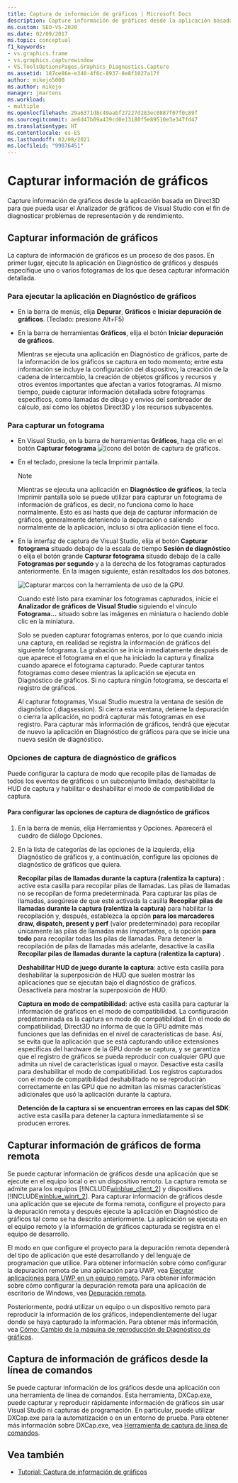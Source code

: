 ```yaml
---
title: Captura de información de gráficos | Microsoft Docs
description: Capture información de gráficos desde la aplicación basada en Direct3D para que pueda usar el Analizador de gráficos de Visual Studio con el fin de diagnosticar problemas de representación y de rendimiento.
ms.custom: SEO-VS-2020
ms.date: 02/09/2017
ms.topic: conceptual
f1_keywords:
- vs.graphics.frame
- vs.graphics.capturewindow
- VS.ToolsOptionsPages.Graphics_Diagnostics.Capture
ms.assetid: 187ce86e-e340-4f6c-8937-8e8f1027a17f
author: mikejo5000
ms.author: mikejo
manager: jmartens
ms.workload:
- multiple
ms.openlocfilehash: 29a6371d8c49aabf27227d283ec0887f07f0c89f
ms.sourcegitcommit: ae6d47b09a439cd0e13180f5e89510e3e347fd47
ms.translationtype: HT
ms.contentlocale: es-ES
ms.lasthandoff: 02/08/2021
ms.locfileid: "99876451"
---
```

# <a name="capturing-graphics-information"></a>Capturar información de gráficos
Capture información de gráficos desde la aplicación basada en Direct3D para que pueda usar el Analizador de gráficos de Visual Studio con el fin de diagnosticar problemas de representación y de rendimiento.

## <a name="capturing-graphics-information"></a>Capturar información de gráficos
 La captura de información de gráficos es un proceso de dos pasos. En primer lugar, ejecute la aplicación en Diagnóstico de gráficos y después especifique uno o varios fotogramas de los que desea capturar información detallada.

### <a name="to-run-your-app-under-graphics-diagnostics"></a>Para ejecutar la aplicación en Diagnóstico de gráficos

- En la barra de menús, elija **Depurar**, **Gráficos** e **Iniciar depuración de gráficos**. (Teclado: presione Alt+F5)

- En la barra de herramientas **Gráficos**, elija el botón **Iniciar depuración de gráficos**.

  Mientras se ejecuta una aplicación en Diagnóstico de gráficos, parte de la información de los gráficos se captura en todo momento; entre esta información se incluye la configuración del dispositivo, la creación de la cadena de intercambio, la creación de objetos gráficos y recursos y otros eventos importantes que afectan a varios fotogramas. Al mismo tiempo, puede capturar información detallada sobre fotogramas específicos, como llamadas de dibujo y envíos del sombreador de cálculo, así como los objetos Direct3D y los recursos subyacentes.

### <a name="to-capture-a-frame"></a>Para capturar un fotograma

- En Visual Studio, en la barra de herramientas **Gráficos**, haga clic en el botón **Capturar fotograma** ![Icono del botón de captura de gráficos](media/debuggingdirectxgraphics.png "DebuggingDirectXGraphics").

- En el teclado, presione la tecla Imprimir pantalla.

  > [!NOTE]
  > Mientras se ejecuta una aplicación en **Diagnóstico de gráficos**, la tecla Imprimir pantalla solo se puede utilizar para capturar un fotograma de información de gráficos, es decir, no funciona como lo hace normalmente. Esto es así hasta que deja de capturar información de gráficos, generalmente deteniendo la depuración o saliendo normalmente de la aplicación, incluso si otra aplicación tiene el foco.

- En la interfaz de captura de Visual Studio, elija el botón **Capturar fotograma** situado debajo de la escala de tiempo **Sesión de diagnóstico** o elija el botón grande **Capturar fotograma** situado debajo de la calle **Fotogramas por segundo** y a la derecha de los fotogramas capturados anteriormente. En la imagen siguiente, están resaltados los dos botones.

   ![Capturar marcos con la herramienta de uso de la GPU.](media/pix_gpu_usage_tool_capture_frame.png)

   Cuando esté listo para examinar los fotogramas capturados, inicie el **Analizador de gráficos de Visual Studio** siguiendo el vínculo **Fotograma...** situado sobre las imágenes en miniatura o haciendo doble clic en la miniatura.

  Solo se pueden capturar fotogramas enteros, por lo que cuando inicia una captura, en realidad se registra la información de gráficos del siguiente fotograma. La grabación se inicia inmediatamente después de que aparece el fotograma en el que ha iniciado la captura y finaliza cuando aparece el fotograma capturado. Puede capturar tantos fotogramas como desee mientras la aplicación se ejecuta en Diagnóstico de gráficos. Si no captura ningún fotograma, se descarta el registro de gráficos.

  Al capturar fotogramas, Visual Studio muestra la ventana de sesión de diagnóstico (.diagsession). Si cierra esta ventana, detiene la depuración o cierra la aplicación, no podrá capturar más fotogramas en ese registro. Para capturar más información de gráficos, tendrá que ejecutar de nuevo la aplicación en Diagnóstico de gráficos para que se inicie una nueva sesión de diagnóstico.

### <a name="graphics-diagnostics-capture-options"></a>Opciones de captura de diagnóstico de gráficos
 Puede configurar la captura de modo que recopile pilas de llamadas de todos los eventos de gráficos o un subconjunto limitado, deshabilitar la HUD de captura y habilitar o deshabilitar el modo de compatibilidad de captura.

#### <a name="to-configure-graphics-diagnostics-capture-options"></a>Para configurar las opciones de captura de diagnóstico de gráficos

1. En la barra de menús, elija Herramientas y Opciones. Aparecerá el cuadro de diálogo Opciones.

2. En la lista de categorías de las opciones de la izquierda, elija Diagnóstico de gráficos y, a continuación, configure las opciones de diagnóstico de gráficos que quiera.

     **Recopilar pilas de llamadas durante la captura (ralentiza la captura)** : active esta casilla para recopilar pilas de llamadas. Las pilas de llamadas no se recopilan de forma predeterminada. Para capturar las pilas de llamadas, asegúrese de que esté activada la casilla **Recopilar pilas de llamadas durante la captura (ralentiza la captura)** para habilitar la recopilación y, después, establezca la opción **para los marcadores draw, dispatch, present y perf** (valor predeterminado) para recopilar únicamente las pilas de llamadas más importantes, o la opción **para todo** para recopilar todas las pilas de llamadas. Para detener la recopilación de pilas de llamadas más adelante, desactive la casilla **Recopilar pilas de llamadas durante la captura (ralentiza la captura)** .

     **Deshabilitar HUD de juego durante la captura**: active esta casilla para deshabilitar la superposición de HUD que suelen mostrar las aplicaciones que se ejecutan bajo el diagnóstico de gráficos. Desactívela para mostrar la superposición de HUD.

     **Captura en modo de compatibilidad**: active esta casilla para capturar la información de gráficos en el modo de compatibilidad. La configuración predeterminada es la captura en modo de compatibilidad. En el modo de compatibilidad, Direct3D no informa de que la GPU admite más funciones que las definidas en el nivel de características de base. Así, se evita que la aplicación que se está capturando utilice extensiones específicas del hardware de la GPU donde se captura, y se garantiza que el registro de gráficos se pueda reproducir con cualquier GPU que admita un nivel de características igual o mayor. Desactive esta casilla para deshabilitar el modo de compatibilidad. Los registros capturados con el modo de compatibilidad deshabilitado no se reproducirán correctamente en las GPU que no admitan las mismas características adicionales que usó la aplicación durante la captura.

     **Detención de la captura si se encuentran errores en las capas del SDK**: active esta casilla para detener la captura inmediatamente si se producen errores.

## <a name="capturing-graphics-information-remotely"></a>Capturar información de gráficos de forma remota
 Se puede capturar información de gráficos desde una aplicación que se ejecute en el equipo local o en un dispositivo remoto. La captura remota se admite para los equipos [!INCLUDE[winblue_client_2](../includes/winblue_client_2_md.md)] y dispositivos [!INCLUDE[winblue_winrt_2](../includes/winblue_winrt_2_md.md)]. Para capturar información de gráficos desde una aplicación que se ejecute de forma remota, configure el proyecto para la depuración remota y después ejecute la aplicación en Diagnóstico de gráficos tal como se ha descrito anteriormente. La aplicación se ejecuta en el equipo remoto y la información de gráficos capturada se registra en el equipo de desarrollo.

 El modo en que configure el proyecto para la depuración remota dependerá del tipo de aplicación que esté desarrollando y del lenguaje de programación que utilice. Para obtener información sobre cómo configurar la depuración remota de una aplicación para UWP, vea [Ejecutar aplicaciones para UWP en un equipo remoto](../run-windows-store-apps-on-a-remote-machine.md). Para obtener información sobre cómo configurar la depuración remota para una aplicación de escritorio de Windows, vea [Depuración remota](../remote-debugging.md).

 Posteriormente, podrá utilizar un equipo o un dispositivo remoto para reproducir la información de los gráficos, independientemente del lugar donde se haya capturado la información. Para obtener más información, vea [Cómo: Cambio de la máquina de reproducción de Diagnóstico de gráficos](how-to-change-the-graphics-diagnostics-playback-machine.md).

## <a name="capturing-graphics-information-from-the-command-line"></a>Captura de información de gráficos desde la línea de comandos
 Se puede capturar información de los gráficos desde una aplicación con una herramienta de línea de comandos. Esta herramienta, DXCap.exe, puede capturar y reproducir rápidamente información de gráficos sin usar Visual Studio ni capturas de programación. En particular, puede utilizar DXCap.exe para la automatización o en un entorno de prueba. Para obtener más información sobre DXCap.exe, vea [Herramienta de captura de línea de comandos](command-line-capture-tool.md).

## <a name="see-also"></a>Vea también
- [Tutorial: Captura de información de gráficos](walkthrough-capturing-graphics-information.md)